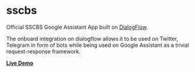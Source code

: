 # sscbs
Official SSCBS Google Assistant App built on [DialogFlow](https://console.dialogflow.com/).

The onboard integration on dialogflow allows it to be used on Twitter, Telegram in form of bots while being used on Google Assistant as a trivial request-response framework.

**[Live Demo](https://bot.dialogflow.com/c3ec9352-2273-4e89-a8ce-bc6798cdf519)**
